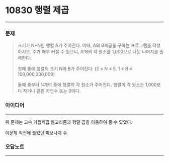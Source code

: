 # 10830 행렬 제곱
------------
### 문제

>크기가 N*N인 행렬 A가 주어진다. 이때, A의 B제곱을 구하는 프로그램을 작성하시오. 수가 매우 커질 수 있으니, A^B의 각 원소를 1,000으로 나눈 나머지를 출력한다.
>
>첫째 줄에 행렬의 크기 N과 B가 주어진다. (2 ≤ N ≤  5, 1 ≤ B ≤ 100,000,000,000)
>
>둘째 줄부터 N개의 줄에 행렬의 각 원소가 주어진다. 행렬의 각 원소는 1,000보다 작거나 같은 자연수 또는 0이다.

### 아이디어
----------
위 문제는 고속 거듭제곱 알고리즘과 행렬 곱을 이용하여 풀 수 있었다.

이문제 직전에 풀었던 피보나치 수 

### 오답노트
----------
